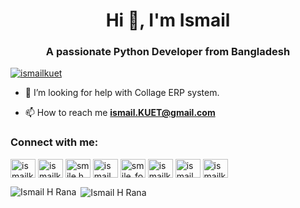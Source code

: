<h1 align="center">Hi 👋, I'm Ismail</h1>
<h3 align="center">A passionate Python Developer from Bangladesh</h3>

<p align="left"> <a href="https://twitter.com/ismailkuet" target="blank"><img src="https://img.shields.io/twitter/follow/ismailkuet?logo=twitter&style=for-the-badge" alt="ismailkuet" /></a> </p>

- 🤝 I’m looking for help with Collage ERP system.

- 📫 How to reach me **ismail.KUET@gmail.com**

<h3 align="left">Connect with me:</h3>
<p align="left">
<a href="https://twitter.com/ismailkuet" target="blank"><img align="center" src="https://cdn.jsdelivr.net/npm/simple-icons@3.0.1/icons/twitter.svg" alt="ismailkuet" height="30" width="40" /></a>
<a href="https://linkedin.com/in/ismailkuet" target="blank"><img align="center" src="https://cdn.jsdelivr.net/npm/simple-icons@3.0.1/icons/linkedin.svg" alt="ismailkuet" height="30" width="40" /></a>
<a href="https://fb.com/smile.h.rana" target="blank"><img align="center" src="https://cdn.jsdelivr.net/npm/simple-icons@3.0.1/icons/facebook.svg" alt="smile.h.rana" height="30" width="40" /></a>
<a href="https://instagram.com/ismail.kuet" target="blank"><img align="center" src="https://cdn.jsdelivr.net/npm/simple-icons@3.0.1/icons/instagram.svg" alt="ismail.kuet" height="30" width="40" /></a>
<a href="https://www.codechef.com/users/smile_forever" target="blank"><img align="center" src="https://cdn.jsdelivr.net/npm/simple-icons@3.1.0/icons/codechef.svg" alt="smile_forever" height="30" width="40" /></a>
<a href="https://www.hackerrank.com/ismailkuet" target="blank"><img align="center" src="https://cdn.jsdelivr.net/npm/simple-icons@3.0.1/icons/hackerrank.svg" alt="ismailkuet" height="30" width="40" /></a>
<a href="https://codeforces.com/profile/ismail" target="blank"><img align="center" src="https://cdn.jsdelivr.net/npm/simple-icons@3.0.1/icons/codeforces.svg" alt="ismail" height="30" width="40" /></a>
<a href="https://www.topcoder.com/members/ismailkuet" target="blank"><img align="center" src="https://cdn.jsdelivr.net/npm/simple-icons@3.0.1/icons/topcoder.svg" alt="ismailkuet" height="30" width="40" /></a>
</p>

<p><img align="left" src="https://github-readme-stats.vercel.app/api/top-langs?username=ismail-h-rana&show_icons=true&locale=en&layout=compact" alt="Ismail H Rana" /></p>

<p>&nbsp;<img align="center" src="https://github-readme-stats.vercel.app/api?username=ismail-h-rana&show_icons=true&locale=en" alt="Ismail H Rana" /></p>
